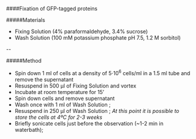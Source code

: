 ####Fixation of GFP-tagged proteins

#####Materials
* Fixing Solution (4% paraformaldehyde, 3.4% sucrose)
* Wash Solution (100 mM potassium phosphate pH 7.5, 1.2 M sorbitol)

--

#####Method
* Spin down 1 ml of cells at a density of 5⋅10<sup>6</sup> cells/ml in a 1.5 ml tube and remove the supernatant
* Resuspend in 500 µl of Fixing Solution and vortex
* Incubate at room temperature for 15’
* Spin down cells and remove supernatant
* Wash once with 1 ml of Wash Solution ;
* Resuspend in 250 µl of Wash Solution ;
*At this point it is possible to store the cells at 4ºC for 2-3 weeks*
* Briefly sonicate cells just before the observation (~1-2 min in waterbath);
